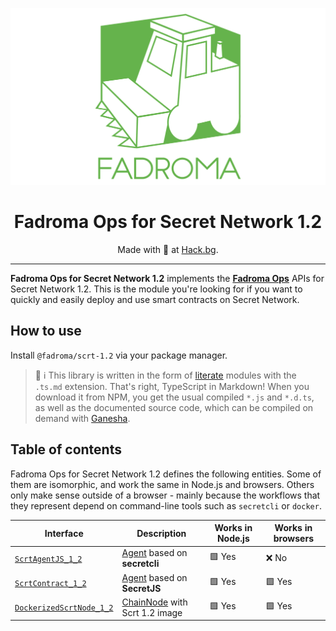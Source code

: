 <div align="center">

![](/doc/logo.svg)

# Fadroma Ops for Secret Network 1.2

Made with 💚  at [Hack.bg](https://hack.bg).

---

</div>

**Fadroma Ops for Secret Network 1.2** implements the [**Fadroma Ops**](../ops) APIs
for Secret Network 1.2. This is the module you're looking for if you want to
quickly and easily deploy and use smart contracts on Secret Network.

## How to use

Install `@fadroma/scrt-1.2` via your package manager.

> 🐘 ℹ️  This library is written in the form of [literate](https://github.com/hackbg/ganesha)
> modules with the `.ts.md` extension. That's right, TypeScript in Markdown!
> When you download it from NPM, you get the usual compiled `*.js` and `*.d.ts`,
> as well as the documented source code, which can be compiled on demand with [Ganesha](https://github.com/hackbg/ganesha).

## Table of contents

Fadroma Ops for Secret Network 1.2 defines the following entities. Some of them are isomorphic, and
work the same in Node.js and browsers. Others only make sense outside of a browser - mainly because
the workflows that they represent depend on command-line tools such as `secretcli` or `docker`.

<div align="center">

|Interface                                                     |Description                                                |Works in Node.js|Works in browsers|
|--------------------------------------------------------------|-----------------------------------------------------------|----------------|-----------------|
|[`ScrtAgentJS_1_2`](./src/ScrtAgentJS_1_2.ts.md)              |[Agent](../ops/src/Agent.ts.md) based on **secretcli**     |🟩 Yes          |❌ No            |
|[`ScrtContract_1_2`](./src/ScrtContract_1_2.ts.md)            |[Agent](../ops/src/Agent.ts.md) based on **SecretJS**      |🟩 Yes          |🟩 Yes           |
|[`DockerizedScrtNode_1_2`](./src/DockerizedScrtNode_1_2.ts.md)|[ChainNode](../ops/src/ChainNode.ts.md) with Scrt 1.2 image|🟩 Yes          |🟩 Yes           |

</div>

